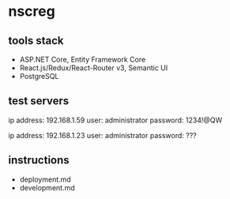 # nscreg

## tools stack

* ASP.NET Core, Entity Framework Core
* React.js/Redux/React-Router v3, Semantic UI
* PostgreSQL

## test servers

ip address: 192.168.1.59
user: administrator
password: 1234!@QW

ip address: 192.168.1.23
user: administrator
password: ???

## instructions

* deployment.md
* development.md
